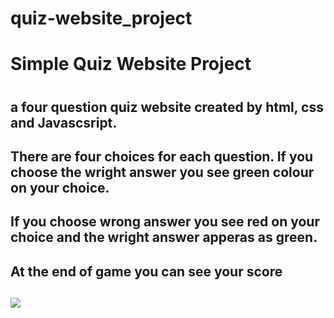 # quiz-website_project

<h1>Simple Quiz Website Project<h1>

<h2>a four question quiz website created by html, css and Javascsript.<h2>

<h2>There are four choices for each question. If you choose the wright answer you see green colour on your choice.<h2>

<h2>If you choose wrong answer you see red on your choice and the wright answer apperas as green.<h2>

<h2>At the end of game you can see your score<h2>

![](video)

